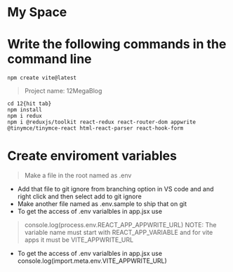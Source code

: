 # My Space

# Write the following commands in the command line
```
npm create vite@latest
```
> Project name: 12MegaBlog
```
cd 12{hit tab}
npm install
npm i redux
npm i @reduxjs/toolkit react-redux react-router-dom appwrite @tinymce/tinymce-react html-react-parser react-hook-form
```

# Create enviroment variables
> Make a file in the root named as .env
* Add that file to git ignore from branching option in VS code and and right click and then select add to git ignore
* Make another file named as .env.sample to ship that on git
* To get the access of .env varialbles in app.jsx use
> console.log(process.env.REACT_APP_APPWRITE_URL)
> NOTE: The variable name must start with REACT_APP_VARIABLE and for vite apps it must be VITE_APPWRITE_URL 
* To get the access of .env varialbles in app.jsx use console.log(import.meta.env.VITE_APPWRITE_URL)

